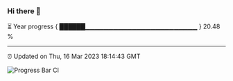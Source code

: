 ### Hi there 👋

⏳ Year progress { ██████▁▁▁▁▁▁▁▁▁▁▁▁▁▁▁▁▁▁▁▁▁▁▁▁ } 20.48 %

---

⏰ Updated on Thu, 16 Mar 2023 18:14:43 GMT

![Progress Bar CI](https://github.com/liununu/liununu/workflows/Progress%20Bar%20CI/badge.svg)
